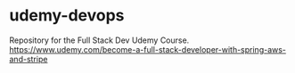# udemy-devops
Repository for the Full Stack Dev Udemy Course. https://www.udemy.com/become-a-full-stack-developer-with-spring-aws-and-stripe
